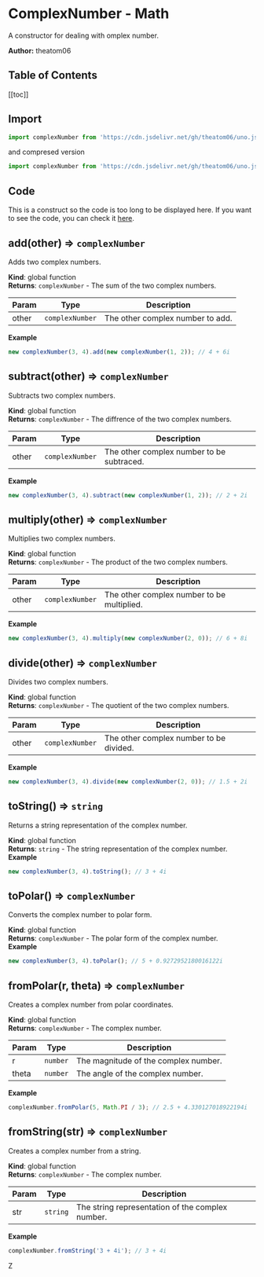 # ComplexNumber - Math
A constructor for dealing with omplex number.

**Author:** theatom06

## Table of Contents
[[toc]]

## Import

```js
import complexNumber from 'https://cdn.jsdelivr.net/gh/theatom06/uno.js@main/lib/math/complexNumber.js';
```
and compresed version
```js
import complexNumber from 'https://cdn.jsdelivr.net/gh/theatom06/uno.js@main/lib/math/complexNumber.min.js';
```

## Code
This is a construct so the code is too long to be displayed here.
If you want to see the code, you can check it [here](https://github.com/theatom06/uno.js/blob/main/lib/math/complexNumber.js).

## add(other) ⇒ <code>complexNumber</code>
Adds two complex numbers.

**Kind**: global function  
**Returns**: <code>complexNumber</code> - The sum of the two complex numbers.  

| Param | Type | Description |
| --- | --- | --- |
| other | <code>complexNumber</code> | The other complex number to add. |

**Example**  
```js
new complexNumber(3, 4).add(new complexNumber(1, 2)); // 4 + 6i
```
<a name="subtract"></a>

## subtract(other) ⇒ <code>complexNumber</code>
Subtracts two complex numbers.

**Kind**: global function  
**Returns**: <code>complexNumber</code> - The diffrence of the two complex numbers.  

| Param | Type | Description |
| --- | --- | --- |
| other | <code>complexNumber</code> | The other complex number to be subtraced. |

**Example**  
```js
new complexNumber(3, 4).subtract(new complexNumber(1, 2)); // 2 + 2i
```
<a name="multiply"></a>

## multiply(other) ⇒ <code>complexNumber</code>
Multiplies two complex numbers.

**Kind**: global function  
**Returns**: <code>complexNumber</code> - The product of the two complex numbers.  

| Param | Type | Description |
| --- | --- | --- |
| other | <code>complexNumber</code> | The other complex number to be multiplied. |

**Example**  
```js
new complexNumber(3, 4).multiply(new complexNumber(2, 0)); // 6 + 8i
```
<a name="divide"></a>

## divide(other) ⇒ <code>complexNumber</code>
Divides two complex numbers.

**Kind**: global function  
**Returns**: <code>complexNumber</code> - The quotient of the two complex numbers.  

| Param | Type | Description |
| --- | --- | --- |
| other | <code>complexNumber</code> | The other complex number to be divided. |

**Example**  
```js
new complexNumber(3, 4).divide(new complexNumber(2, 0)); // 1.5 + 2i
```
<a name="toString"></a>

## toString() ⇒ <code>string</code>
Returns a string representation of the complex number.

**Kind**: global function  
**Returns**: <code>string</code> - The string representation of the complex number.  
**Example**  
```js
new complexNumber(3, 4).toString(); // 3 + 4i
```
<a name="toPolar"></a>

## toPolar() ⇒ <code>complexNumber</code>
Converts the complex number to polar form.

**Kind**: global function  
**Returns**: <code>complexNumber</code> - The polar form of the complex number.  
**Example**  
```js
new complexNumber(3, 4).toPolar(); // 5 + 0.9272952180016122i
```
<a name="fromPolar"></a>

## fromPolar(r, theta) ⇒ <code>complexNumber</code>
Creates a complex number from polar coordinates.

**Kind**: global function  
**Returns**: <code>complexNumber</code> - The complex number.  

| Param | Type | Description |
| --- | --- | --- |
| r | <code>number</code> | The magnitude of the complex number. |
| theta | <code>number</code> | The angle of the complex number. |

**Example**  
```js
complexNumber.fromPolar(5, Math.PI / 3); // 2.5 + 4.330127018922194i
```
<a name="fromString"></a>

## fromString(str) ⇒ <code>complexNumber</code>
Creates a complex number from a string.

**Kind**: global function  
**Returns**: <code>complexNumber</code> - The complex number.  

| Param | Type | Description |
| --- | --- | --- |
| str | <code>string</code> | The string representation of the complex number. |

**Example**  
```js
complexNumber.fromString('3 + 4i'); // 3 + 4i
```
Z
